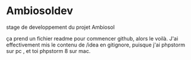 Ambiosoldev
===========

stage de developpement du projet Ambiosol

ça prend un fichier readme pour commencer github, alors le voilà.
J'ai effectivement mis le contenu de /idea en gitignore, puisque j'ai phpstorm sur pc , et toi phpstorm 8 sur mac.

